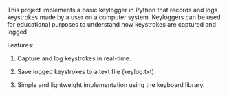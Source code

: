 This project implements a basic keylogger in Python that records and logs keystrokes made by a user on a computer system. Keyloggers can be used for educational purposes to understand how keystrokes are captured and logged.

Features:
1. Capture and log keystrokes in real-time.

2. Save logged keystrokes to a text file (keylog.txt).

3. Simple and lightweight implementation using the keyboard library.
